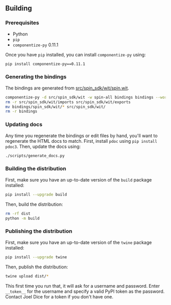 ## Building

### Prerequisites

- Python
- `pip`
- `componentize-py` 0.11.1

Once you have `pip` installed, you can install `componentize-py` using:

```bash
pip install componentize-py==0.11.1
```

### Generating the bindings

The bindings are generated from
[src/spin_sdk/wit/spin.wit](./src/spin_sdk/wit/spin.wit).

```bash
componentize-py -d src/spin_sdk/wit -w spin-all bindings bindings --world-module spin_sdk.wit
rm -r src/spin_sdk/wit/imports src/spin_sdk/wit/exports
mv bindings/spin_sdk/wit/* src/spin_sdk/wit/
rm -r bindings
```

### Updating docs

Any time you regenerate the bindings or edit files by hand, you'll want to
regenerate the HTML docs to match.  First, install `pdoc` using `pip install
pdoc3`.  Then, update the docs using:

```bash
./scripts/generate_docs.py
```

### Building the distribution

First, make sure you have an up-to-date version of the `build` package installed:

```bash
pip install --upgrade build
```

Then, build the distribution:

```bash
rm -rf dist
python -m build
```

### Publishing the distribution

First, make sure you have an up-to-date version of the `twine` package installed:

```bash
pip install --upgrade twine
```

Then, publish the distribution:

```bash
twine upload dist/*
```

This first time you run that, it will ask for a username and password.  Enter
`__token__` for the username and specify a valid PyPI token as the password.
Contact Joel Dice for a token if you don't have one.
